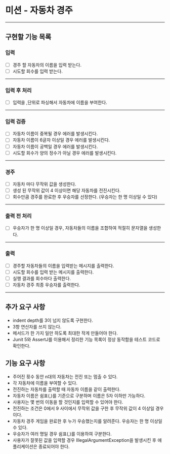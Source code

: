 # 미션 - 자동차 경주

---

## 구현할 기능 목록

### 입력

- [ ] 경주 할 자동차의 이름을 입력 받는다.
- [ ] 시도할 회수를 입력 받는다.

---

### 입력 후 처리

- [ ] 입력을 ,단위로 파싱해서 자동차에 이름을 부여한다.

---

### 입력 검증

- [ ] 자동차 이름이 중복될 경우 에러를 발생시킨다.
- [ ] 자동차 이름이 6글자 이상일 경우 에러를 발생시킨다.
- [ ] 자동차 이름이 공백일 경우 에러를 발생시킨다.
- [ ] 시도할 회수가 양의 정수가 아닐 경우 에러를 발생시킨다.

---

### 경주

- [ ] 자동차 마다 무작위 값을 생성한다.
- [ ] 생성 된 무작위 값이 4 이상이면 해당 자동차를 전진시킨다.
- [ ] 회수만큼 경주를 완료한 후 우승자를 선정한다. (우승자는 한 명 이상일 수 있다)

---

### 출력 전 처리

- [ ] 우승자가 한 명 이상일 경우, 자동차들의 이름을 조합하여 적절히 문자열을 생성한다.

---

### 출력

- [ ] 경주할 자동차들의 이름을 입력받는 메시지를 출력한다.
- [ ] 시도할 회수를 입력 받는 메시지를 출력한다.
- [ ] 실행 결과를 회수마다 출력한다.
- [ ] 자동차 경주 최종 우승자를 출력한다.

---

## 추가 요구 사항

- indent depth를 3이 넘지 않도록 구현한다.
- 3항 연산자를 쓰지 않는다.
- 메서드가 한 가지 일만 하도록 최대한 작게 만들어야 한다.
- Junit 5와 AssertJ를 이용해서 정리한 기능 목록이 정상 동작함을 테스트 코드로 확인한다.

## 기능 요구 사항

- 주어진 횟수 동안 n대의 자동차는 전진 또는 멈출 수 있다.
- 각 자동차에 이름을 부여할 수 있다.
- 전진하는 자동차를 출력할 때 자동차 이름을 같이 출력한다.
- 자동차 이름은 쉼표(,)를 기준으로 구분하며 이름은 5자 이하만 가능하다.
- 사용자는 몇 번의 이동을 할 것인지를 입력할 수 있어야 한다.
- 전진하는 조건은 0에서 9 사이에서 무작위 값을 구한 후 무작위 값이 4 이상일 경우이다.
- 자동차 경주 게임을 완료한 후 누가 우승했는지를 알려준다. 우승자는 한 명 이상일 수 있다.
- 우승자가 여러 명일 경우 쉼표(,)를 이용하여 구분한다.
- 사용자가 잘못된 값을 입력할 경우 IllegalArgumentException을 발생시킨 후 애플리케이션은 종료되어야 한다.